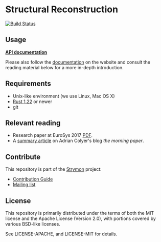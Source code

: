 # Structural Reconstruction

[![Build Status](https://travis-ci.org/strymon-system/reconstruction.svg?branch=master)](https://travis-ci.org/strymon-system/reconstruction)

## Usage

[**API documentation**](https://strymon-system.github.io/reconstruction)

Please also follow the [documentation](http://strymon-system.github.io/docs/reconstruction) on the website and consult the reading material below for a more in-depth introduction.

## Requirements

 - Unix-like environment (we use Linux, Mac OS X)
 - [Rust 1.22](https://www.rust-lang.org/) or newer
 - git

## Relevant reading

  * Research paper at EuroSys 2017 [PDF](https://people.inf.ethz.ch/zchothia/papers/online-reconstruction-eurosys17.pdf).
  * A [summary article](https://blog.acolyer.org/2017/05/31/online-reconstruction-of-structural-information-from-datacenter-logs/) on Adrian Colyer's blog _the morning paper_.

## Contribute

This repository is part of the [Strymon](https://strymon-system.github.io/) project:

 - [Contribution Guide](https://strymon-system.github.io/docs/how-to-contribute)
 - [Mailing list](https://lists.inf.ethz.ch/mailman/listinfo/strymon-users)

## License

This repository is primarily distributed under the terms of both the MIT license and the Apache License (Version 2.0), with portions covered by various BSD-like licenses.

See LICENSE-APACHE, and LICENSE-MIT for details.
